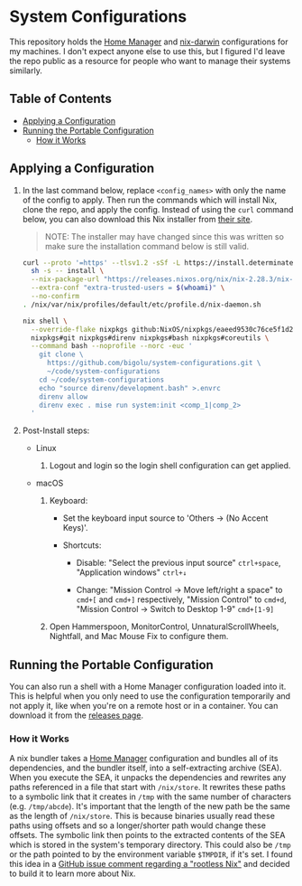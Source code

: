 # System Configurations

This repository holds the [Home Manager][home-manager] and
[nix-darwin][nix-darwin] configurations for my machines. I don't expect anyone
else to use this, but I figured I'd leave the repo public as a resource for
people who want to manage their systems similarly.

## Table of Contents

<!-- START doctoc generated TOC please keep comment here to allow auto update -->
<!-- DON'T EDIT THIS SECTION, INSTEAD RE-RUN doctoc TO UPDATE -->

- [Applying a Configuration](#applying-a-configuration)
- [Running the Portable Configuration](#running-the-portable-configuration)
  - [How it Works](#how-it-works)

<!-- END doctoc generated TOC please keep comment here to allow auto update -->

## Applying a Configuration

1. In the last command below, replace `<config_names>` with only the name of the
   config to apply. Then run the commands which will install Nix, clone the
   repo, and apply the config. Instead of using the `curl` command below, you
   can also download this Nix installer from [their
   site][determinate-systems-installer-install].

   > NOTE: The installer may have changed since this was written so make sure
   > the installation command below is still valid.

   ```bash
   curl --proto '=https' --tlsv1.2 -sSf -L https://install.determinate.systems/nix | \
     sh -s -- install \
     --nix-package-url "https://releases.nixos.org/nix/nix-2.28.3/nix-2.28.3-$(uname -m)-$(uname -s | tr '[:upper:]' '[:lower:]').tar.xz" \
     --extra-conf "extra-trusted-users = $(whoami)" \
     --no-confirm
   . /nix/var/nix/profiles/default/etc/profile.d/nix-daemon.sh

   nix shell \
     --override-flake nixpkgs github:NixOS/nixpkgs/eaeed9530c76ce5f1d2d8232e08bec5e26f18ec1 \
     nixpkgs#git nixpkgs#direnv nixpkgs#bash nixpkgs#coreutils \
     --command bash --noprofile --norc -euc '
       git clone \
         https://github.com/bigolu/system-configurations.git \
         ~/code/system-configurations
       cd ~/code/system-configurations
       echo "source direnv/development.bash" >.envrc
       direnv allow
       direnv exec . mise run system:init <comp_1|comp_2>
     '
   ```

2. Post-Install steps:

   - Linux

     1. Logout and login so the login shell configuration can get applied.

   - macOS

     1. Keyboard:

        - Set the keyboard input source to 'Others → (No Accent Keys)'.

        <!--
          TODO: I can automate shortcuts when this issue gets resolved:
          https://github.com/nix-darwin/nix-darwin/issues/185
        -->

        - Shortcuts:

          - Disable: "Select the previous input source" `ctrl+space`,
            "Application windows" `ctrl+↓`

          - Change: "Mission Control → Move left/right a space" to `cmd+[` and
            `cmd+]` respectively, "Mission Control" to `cmd+d`, "Mission Control
            → Switch to Desktop 1-9" `cmd+[1-9]`

     2. Open Hammerspoon, MonitorControl, UnnaturalScrollWheels, Nightfall, and
        Mac Mouse Fix to configure them.

## Running the Portable Configuration

You can also run a shell with a Home Manager configuration loaded into it. This
is helpful when you only need to use the configuration temporarily and not apply
it, like when you're on a remote host or in a container. You can download it
from the [releases page][releases].

### How it Works

A nix bundler takes a [Home Manager][home-manager] configuration and bundles all
of its dependencies, and the bundler itself, into a self-extracting archive
(SEA). When you execute the SEA, it unpacks the dependencies and rewrites any
paths referenced in a file that start with `/nix/store`. It rewrites these paths
to a symbolic link that it creates in `/tmp` with the same number of characters
(e.g. `/tmp/abcde`). It's important that the length of the new path be the same
as the length of `/nix/store`. This is because binaries usually read these paths
using offsets and so a longer/shorter path would change these offsets. The
symbolic link then points to the extracted contents of the SEA which is stored
in the system's temporary directory. This could also be `/tmp` or the path
pointed to by the environment variable `$TMPDIR`, if it's set. I found this idea
in a [GitHub issue comment regarding a "rootless Nix"][rootless-nix] and decided
to build it to learn more about Nix.

[determinate-systems-installer-install]:
  https://github.com/DeterminateSystems/nix-installer?tab=readme-ov-file#install-nix
[home-manager]: https://github.com/nix-community/home-manager
[nix-darwin]: https://github.com/nix-darwin/nix-darwin
[rootless-nix]: https://github.com/NixOS/nix/issues/1971#issue-304578884
[releases]: https://github.com/bigolu/system-configurations/releases/latest
